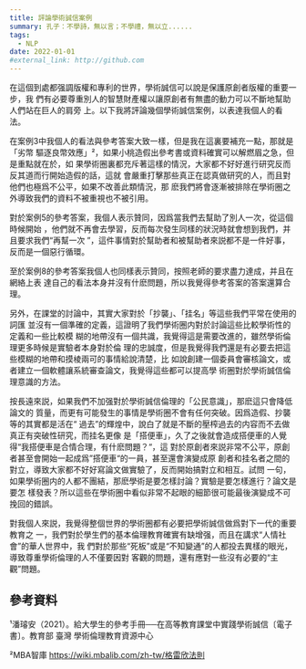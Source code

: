 ```yaml
---
title: 評論學術誠信案例
summary: 孔子：不學詩，無以言；不學禮，無以立......
tags:
  - NLP
date: 2022-01-01
#external_link: http://github.com
---
```


<!--- --->
在這個到處都强調版權和專利的世界，學術誠信可以說是保護原創者版權的重要一步，我
們有必要尊重別人的智慧財產權以讓原創者有無盡的動力可以不斷地幫助人們站在巨人的肩旁
上。以下我將評論幾個學術誠信案例，以表達我個人的看法。

在案例3中我個人的看法與參考答案大致一樣，但是我在這裏要補充一點，那就是「劣幣
驅逐良幣效應」²，如果小桃造假出參考書或資料確實可以解燃眉之急，但是重點就在於，如
果學術圈裏都充斥著這樣的情況，大家都不好好進行研究反而反其道而行開始造假的話，這就
會嚴重打擊那些真正在認真做研究的人，而且對他們也極爲不公平，如果不改善此類情況，那
麽我們將會逐漸被排除在學術圈之外導致我們的資料不被重視也不被引用。

對於案例5的參考答案，我個人表示贊同，因爲當我們去幫助了別人一次，從這個時候開始
，他們就不再會去學習，反而每次發生同樣的狀況時就會想到我們，并且要求我們“再幫一次
”，這件事情對於幫助者和被幫助者來説都不是一件好事，反而是一個惡行循環。

至於案例8的參考答案我個人也同樣表示贊同，按照老師的要求盡力達成，并且在網絡上表
達自己的看法本身并沒有什麽問題，所以我覺得參考答案的答案還算合理。

另外，在課堂的討論中，其實大家對於「抄襲」、「挂名」等這些我們平常在使用的詞匯
並沒有一個準確的定義，這證明了我們學術圈内對於討論這些比較學術性的定義和一些比較模
糊的地帶沒有一個共識，我覺得這是需要改進的，雖然學術倫理更多時候是實驗者本身對於倫
理的忠誠度，但是我覺得我們還是有必要去把這些模糊的地帶和摸棱兩可的事情給說清楚，比
如說創建一個委員會審核論文，或者建立一個軟體讓系統審查論文，我覺得這些都可以提高學
術圈對於學術誠信倫理意識的方法。

按長遠來説，如果我們不加强對於學術誠信倫理的「公民意識」，那麽這只會降低論文的
質量，而更有可能發生的事情是學術圈不會有任何突破。因爲造假、抄襲等的其實都是活在“
過去”的輝煌中，說白了就是不斷的壓榨過去的内容而不去做真正有突破性研究，而挂名更像
是「搭便車」，久了之後就會造成搭便車的人覺得“我搭便車是合情合理，有什麽問題？“，這
對於原創者來説非常不公平，原創者甚至會開始一起成爲”搭便車“的一員，甚至還會演變成原
創者和挂名者之間的對立，導致大家都不好好寫論文做實驗了，反而開始搞對立和相互。試問
一句，如果學術圈内的人都不團結，那麽學術是要怎樣討論？實驗是要怎樣進行？論文是要怎
樣發表？所以這些在學術圈中看似非常不起眼的細節很可能最後演變成不可挽回的錯誤。

對我個人來説，我覺得整個世界的學術圈都有必要把學術誠信做爲對下一代的重要教育之
一，我們對於學生們的基本倫理教育確實有缺增强，而且在講求“人情社會”的華人世界中，我
們對於那些“死板”或是“不知變通”的人都投去異樣的眼光，導致尊重學術倫理的人不僅要因對
客觀的問題，還有應對一些沒有必要的“主觀”問題。


參考資料
----------------------------------------------------------------------------------------------------------------------------------
¹潘璿安（2021）。給大學生的參考手冊──在高等教育課堂中實踐學術誠信〔電子書〕。教育部 臺灣
學術倫理教育資源中心

²MBA智庫 https://wiki.mbalib.com/zh-tw/格雷欣法則